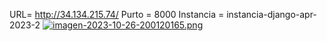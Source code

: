 URL= http://34.134.215.74/ 
Purto = 8000
Instancia = instancia-django-apr-2023-2
[![imagen-2023-10-26-200120165.png](https://i.postimg.cc/P5bYSNMc/imagen-2023-10-26-200120165.png)](https://postimg.cc/87575p9B)